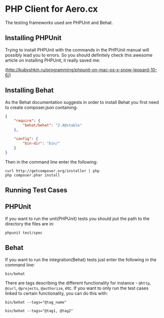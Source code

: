 PHP Client for Aero.cx
====================================

The testing frameworks used are PHPUnit and Behat.

Installing PHPUnit
------------------------------------

Trying to install PHPUnit with the commands in the PHPUnit manual will possibly lead you to errors.
So you should definitely check this awesome article on installing PHPUnit, it really saved me:

(http://kubyshkin.ru/programming/phpunit-on-mac-os-x-snow-leopard-10-6/)

Installing Behat
------------------------------------

As the Behat documentation suggests in order to install Behat you first need to create composer.json containing:

```json
{
    "require": {
        "behat/behat": "2.4@stable"
    },

    "config": {
        "bin-dir": "bin/"
    }
}
```

Then in the command line enter the following:

```
curl http://getcomposer.org/installer | php
php composer.phar install
```

Running Test Cases
------------------------------------

## PHPUnit

If you want to run the unit(PHPUnit) tests you should put the path to the directory the files are in:

```
phpunit test/spec
```

## Behat

If you want to run the integration(Behat) tests just enter the following in the command line:

```
bin/behat
```

There are tags describing the different functionality for instance - `@http`, `@curl`, `@projects`, `@authorize`, etc.
If you want to only run the test cases linked to certain functionality, you can do this with:

```
bin/behat --tags="@tag_name"

bin/behat --tags="@tag1, @tag2"
```
